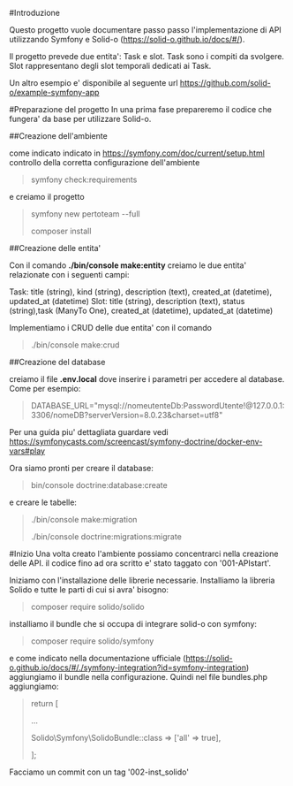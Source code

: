 #Introduzione

Questo progetto vuole documentare passo passo l'implementazione di API 
utilizzando Symfony e Solid-o (https://solid-o.github.io/docs/#/).

Il progetto prevede due entita': Task e slot.
Task sono i compiti da svolgere.
Slot rappresentano degli slot temporali dedicati ai Task.

Un altro esempio e' disponibile al seguente url https://github.com/solid-o/example-symfony-app

#Preparazione del progetto
In una prima fase prepareremo il codice che fungera' da base per
utilizzare Solid-o.

##Creazione dell'ambiente

come indicato indicato in https://symfony.com/doc/current/setup.html
controllo della corretta configurazione dell'ambiente

> symfony check:requirements

e creiamo il progetto

> symfony new pertoteam --full
> 
> composer install


##Creazione delle entita'

Con il comando **./bin/console make:entity** creiamo le due entita' relazionate con i seguenti campi:

Task: title (string), kind (string), description (text), created_at (datetime), updated_at (datetime)
Slot: title (string), description (text), status (string),task (ManyTo One), created_at (datetime), updated_at (datetime)

Implementiamo i CRUD delle due entita' con il comando

> ./bin/console make:crud

##Creazione del database

creiamo il file **.env.local** dove inserire i parametri per accedere al database.
Come per esempio:

> DATABASE_URL="mysql://nomeutenteDb:PasswordUtente!@127.0.0.1:3306/nomeDB?serverVersion=8.0.23&charset=utf8"

Per una guida piu' dettagliata guardare vedi https://symfonycasts.com/screencast/symfony-doctrine/docker-env-vars#play

Ora siamo pronti per creare il database:

> bin/console doctrine:database:create

e creare le tabelle:

> ./bin/console  make:migration
> 
> ./bin/console doctrine:migrations:migrate

#Inizio 
Una volta creato l'ambiente possiamo concentrarci nella creazione delle API.
il codice fino ad ora scritto e' stato taggato con '001-APIstart'.

Iniziamo con l'installazione delle librerie necessarie.
 Installiamo la libreria Solido e tutte le parti di cui si avra' bisogno:

> composer require solido/solido

installiamo il bundle che si occupa di integrare solid-o con symfony:

> composer require solido/symfony

e come indicato nella documentazione ufficiale (https://solid-o.github.io/docs/#/./symfony-integration?id=symfony-integration)
aggiungiamo il bundle nella configurazione.
Quindi nel file bundles.php aggiungiamo:

>
>return [
> 
>...
> 
>Solido\Symfony\SolidoBundle::class => ['all' => true],
> 
>];
>
>

Facciamo un commit con un tag '002-inst_solido'

